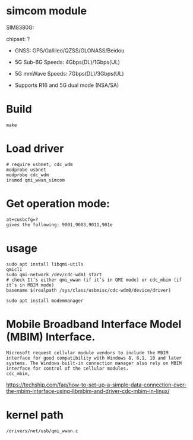# simcom module

SIM8380G:

chipset: ?

* GNSS: GPS/Gallileo/QZSS/GLONASS/Beidou

* 5G Sub-6G Speeds: 4Gbps(DL)/1Gbps(UL)

* 5G mmWave Speeds: 7Gbps(DL)/3Gbps(UL)

* Supports R16 and 5G dual mode (NSA/SA)

# Build
	make
# Load driver
	# require usbnet, cdc_wdm
	modprobe usbnet
	modprobe cdc_wdm
	insmod qmi_wwan_simcom

# Get operation mode: 
	at+cusbcfg=? 
	gives the following: 9001,9003,9011,901e

# usage
	sudo apt install libqmi-utils
	qmicli
	sudo qmi-network /dev/cdc-wdm1 start
	# check It’s either qmi_wwan (if it’s in QMI mode) or cdc_mbim (if it’s in MBIM mode)
	basename $(realpath /sys/class/usbmisc/cdc-wdm0/device/driver)

	sudo apt install modemmanager
# Mobile Broadband Interface Model (MBIM) Interface.
	Microsoft request cellular module vendors to include the MBIM interface for good compatibility with Windows 8, 8.1, 10 and later systems. The Windows built-in connection manager also rely on MBIM interface for control of the cellular modules.
	cdc_mbim, 

https://techship.com/faq/how-to-set-up-a-simple-data-connection-over-the-mbim-interface-using-libmbim-and-driver-cdc-mbim-in-linux/

# kernel path
	/drivers/net/usb/qmi_wwan.c

